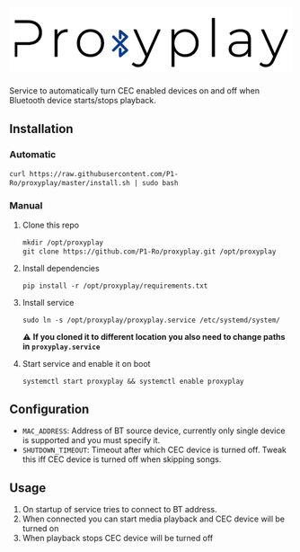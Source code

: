 # ![ProxyPlay](https://raw.githubusercontent.com/P1-Ro/proxyplay/master/logo.png)

Service to automatically turn CEC enabled devices on and off when Bluetooth device starts/stops playback.

## Installation
### Automatic
    
    curl https://raw.githubusercontent.com/P1-Ro/proxyplay/master/install.sh | sudo bash

### Manual

1. Clone this repo 
    ```
    mkdir /opt/proxyplay
    git clone https://github.com/P1-Ro/proxyplay.git /opt/proxyplay
    ```

2. Install dependencies
    ```
   pip install -r /opt/proxyplay/requirements.txt
   ```

3. Install service 
    ```
    sudo ln -s /opt/proxyplay/proxyplay.service /etc/systemd/system/
    ```
   :warning: **If you cloned it to different location you also need to change paths in `proxyplay.service`**

4. Start service and enable it on boot
    ```
   systemctl start proxyplay && systemctl enable proxyplay
   ```

## Configuration
* `MAC_ADDRESS`: Address of BT source device, currently only single device is supported and you must specify it.
* `SHUTDOWN_TIMEOUT`: Timeout after which CEC device is turned off. Tweak this iff CEC device is turned off when skipping songs.

## Usage
1. On startup of service tries to connect to BT address.
2. When connected you can start media playback and CEC device will be turned on
3. When playback stops CEC device will be turned off